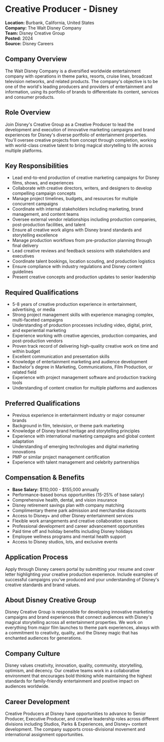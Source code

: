 # Creative Producer - Disney
**Location:** Burbank, California, United States  
**Company:** The Walt Disney Company  
**Team:** Disney Creative Group  
**Posted:** 2024  
**Source:** Disney Careers  

## Company Overview
The Walt Disney Company is a diversified worldwide entertainment company with operations in theme parks, resorts, cruise lines, broadcast television networks, and related products. The company's objective is to be one of the world's leading producers and providers of entertainment and information, using its portfolio of brands to differentiate its content, services and consumer products.

## Role Overview
Join Disney's Creative Group as a Creative Producer to lead the development and execution of innovative marketing campaigns and brand experiences for Disney's diverse portfolio of entertainment properties. You'll oversee creative projects from concept through completion, working with world-class creative talent to bring magical storytelling to life across multiple platforms.

## Key Responsibilities
- Lead end-to-end production of creative marketing campaigns for Disney films, shows, and experiences
- Collaborate with creative directors, writers, and designers to develop compelling campaign concepts
- Manage project timelines, budgets, and resources for multiple concurrent campaigns
- Coordinate with internal stakeholders including marketing, brand management, and content teams
- Oversee external vendor relationships including production companies, post-production facilities, and talent
- Ensure all creative work aligns with Disney brand standards and storytelling excellence
- Manage production workflows from pre-production planning through final delivery
- Lead creative reviews and feedback sessions with stakeholders and executives
- Coordinate talent bookings, location scouting, and production logistics
- Ensure compliance with industry regulations and Disney content guidelines
- Present creative concepts and production updates to senior leadership

## Required Qualifications
- 5-8 years of creative production experience in entertainment, advertising, or media
- Strong project management skills with experience managing complex, multi-faceted campaigns
- Understanding of production processes including video, digital, print, and experiential marketing
- Experience working with creative agencies, production companies, and post-production vendors
- Proven track record of delivering high-quality creative work on time and within budget
- Excellent communication and presentation skills
- Knowledge of entertainment marketing and audience development
- Bachelor's degree in Marketing, Communications, Film Production, or related field
- Experience with project management software and production tracking tools
- Understanding of content creation for multiple platforms and audiences

## Preferred Qualifications
- Previous experience in entertainment industry or major consumer brands
- Background in film, television, or theme park marketing
- Knowledge of Disney brand heritage and storytelling principles
- Experience with international marketing campaigns and global content adaptation
- Understanding of emerging technologies and digital marketing innovations
- PMP or similar project management certification
- Experience with talent management and celebrity partnerships

## Compensation & Benefits
- **Base Salary:** $110,000 - $155,000 annually
- Performance-based bonus opportunities (15-25% of base salary)
- Comprehensive health, dental, and vision insurance
- Disney retirement savings plan with company matching
- Complimentary theme park admission and merchandise discounts
- Access to Disney+ and other Disney entertainment services
- Flexible work arrangements and creative collaboration spaces
- Professional development and career advancement opportunities
- Paid time off and holiday benefits including Disney holidays
- Employee wellness programs and mental health support
- Access to Disney studios, lots, and exclusive events

## Application Process
Apply through Disney careers portal by submitting your resume and cover letter highlighting your creative production experience. Include examples of successful campaigns you've produced and your understanding of Disney's creative standards and brand values.

## About Disney Creative Group
Disney Creative Group is responsible for developing innovative marketing campaigns and brand experiences that connect audiences with Disney's magical storytelling across all entertainment properties. We work on everything from major film launches to theme park experiences, always with a commitment to creativity, quality, and the Disney magic that has enchanted audiences for generations.

## Company Culture
Disney values creativity, innovation, quality, community, storytelling, optimism, and decency. Our creative teams work in a collaborative environment that encourages bold thinking while maintaining the highest standards for family-friendly entertainment and positive impact on audiences worldwide.

## Career Development
Creative Producers at Disney have opportunities to advance to Senior Producer, Executive Producer, and creative leadership roles across different divisions including Studios, Parks & Experiences, and Disney+ content development. The company supports cross-divisional movement and international assignment opportunities.